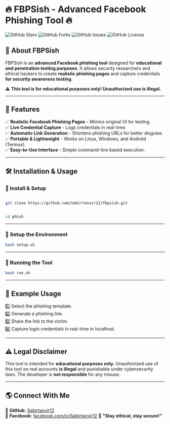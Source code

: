 # 🔥 FBPSish - Advanced Facebook Phishing Tool 🔥

![GitHub Stars](https://img.shields.io/github/stars/Sabirtanvir12/fbpsish?style=for-the-badge)
![GitHub Forks](https://img.shields.io/github/forks/Sabirtanvir12/fbpsish?style=for-the-badge)
![GitHub Issues](https://img.shields.io/github/issues/Sabirtanvir12/fbpsish?style=for-the-badge)
![GitHub License](https://img.shields.io/github/license/Sabirtanvir12/fbpsish?style=for-the-badge)

## 🚀 About FBPSish  
FBPSish is an **advanced Facebook phishing tool** designed for **educational and penetration testing purposes**. It allows security researchers and ethical hackers to create **realistic phishing pages** and capture credentials **for security awareness testing**.  

⚠️ **This tool is for educational purposes only! Unauthorized use is illegal.**

---

## 🎯 Features  
✅ **Realistic Facebook Phishing Pages** - Mimics original UI for testing.  
✅ **Live Credential Capture** - Logs credentials in real-time.  
✅ **Automatic Link Generation** - Shortens phishing URLs for better disguise.  
✅ **Portable & Lightweight** - Works on Linux, Windows, and Android (Termux).  
✅ **Easy-to-Use Interface** - Simple command-line based execution.  

---

## 🛠️ Installation & Usage  

### **📌 Install & Setup**  
```bash

git clone https://github.com/Sabirtanvir12/fbpsish.git


cd phish
```

---

### **📌 Setup the Environment**  
```bash
bash setup.sh
```

---

### **📌 Running the Tool**  
```bash
bash run.sh
```

---


## 📡 Example Usage  
1️⃣ Select the phishing template.  
2️⃣ Generate a phishing link.  
3️⃣ Share the link to the victim.  
4️⃣ Capture login credentials in real-time in localhost.  

---

## ⚠️ Legal Disclaimer  
This tool is intended for **educational purposes only**. Unauthorized use of this tool on real accounts **is illegal** and punishable under cybersecurity laws. The developer is **not responsible** for any misuse.  

---

## 🌎 Connect With Me  
🔗 **GitHub:** [Sabirtanvir12](https://github.com/Sabirtanvir12)  
🔗 **Facebook:** [facebook.com/in/Sabirtanvir12](https://www.facebook.com/sabir465)
💬 **"Stay ethical, stay secure!"**  
